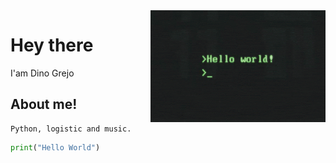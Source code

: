 
<img align="right" alt="GIF" src="https://raw.githubusercontent.com/dgrej/dgrej/master/code.gif" width="280" height="179" />

# Hey there
  I'am Dino Grejo


## About me! 
  
    Python, logistic and music.
     
 ```python
print("Hello World")


  ```
